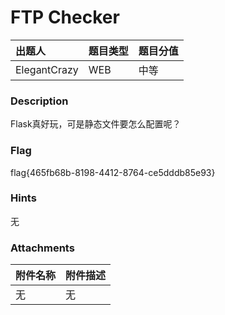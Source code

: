 # FTP Checker

| 出题人 | 题目类型 | 题目分值 |
| :-----  | :--- | :------- |
| ElegantCrazy | WEB | 中等   |

### Description

Flask真好玩，可是静态文件要怎么配置呢？

### Flag

flag{465fb68b-8198-4412-8764-ce5dddb85e93}

### Hints

无

### Attachments

| 附件名称 | 附件描述 |
| :-----  | :--- |
| 无 | 无 |

